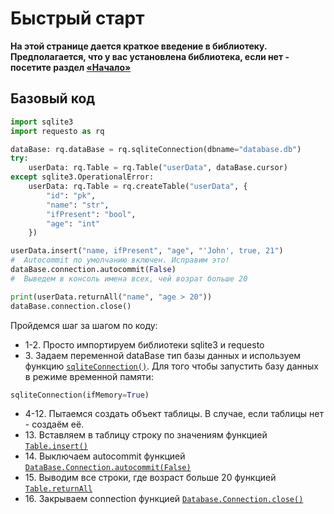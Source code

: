 # Быстрый старт

**На этой странице дается краткое введение в библиотеку. Предполагается, что у вас установлена 
библиотека, если нет - посетите раздел [«Начало»](./start.md)**

## Базовый код

```python
import sqlite3
import requesto as rq

dataBase: rq.dataBase = rq.sqliteConnection(dbname="database.db")
try:
    userData: rq.Table = rq.Table("userData", dataBase.cursor)
except sqlite3.OperationalError:
    userData: rq.Table = rq.createTable("userData", {
        "id": "pk",
        "name": "str",
        "ifPresent": "bool",
        "age": "int"
    })

userData.insert("name, ifPresent", "age", "'John', true, 21")
#  Autocommit по умолчанию включен. Исправим это!
dataBase.connection.autocommit(False)
#  Выведем в консоль имена всех, чей возрат больше 20

print(userData.returnAll("name", "age > 20"))
dataBase.connection.close()
```
Пройдемся шаг за шагом по коду:
* 1-2. Просто импортируем библиотеки sqlite3 и requesto
* 3\. Задаем переменной dataBase тип базы данных и используем функцию [`sqliteConnection()`](./manuals.md/#sqliteConnection()).  Для того чтобы запустить базу данных в режиме временной памяти:
```python
sqliteConnection(ifMemory=True)
```
* 4-12. Пытаемся создать объект таблицы. В случае, если таблицы нет - создаём её.
* 1З. Вставляем в таблицу строку по значениям функцией [`Table.insert()`](./manuals.md/#Table.insert)
* 14\. Выключаем autocommit функцией [`DataBase.Connection.autocommit(False)`](./manuals.md/#DataBase.Connection.autocommit())
* 15\. Выводим все строки, где возраст больше 20 функцией [`Table.returnAll`](./manuals.md/#Table.returnAll)
* 16\. Закрываем connection функцией [`Database.Connection.close()`](./manuals.md/#Database.Connection.close())
